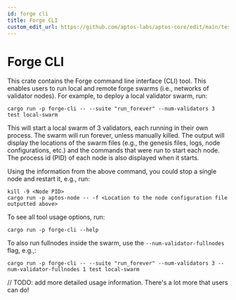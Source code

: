 ```yaml
---
id: forge cli
title: Forge CLI
custom_edit_url: https://github.com/aptos-labs/aptos-core/edit/main/testsuite/forge-cli/README.md
---
```


# Forge CLI

This crate contains the Forge command line interface (CLI) tool. This enables users to
run local and remote forge swarms (i.e., networks of validator nodes). For example, to
deploy a local validator swarm, run:

```
cargo run -p forge-cli -- --suite "run_forever" --num-validators 3 test local-swarm
```

This will start a local swarm of 3 validators, each running in their own process. The
swarm will run forever, unless manually killed. The output will display the locations
of the swarm files (e.g., the genesis files, logs, node configurations, etc.) and the
commands that were run to start each node. The process id (PID) of each node is also
displayed when it starts.

Using the information from the above command, you could stop a single node and restart
it, e.g., run:

```
kill -9 <Node PID>
cargo run -p aptos-node -- -f <Location to the node configuration file outputted above>
```

To see all tool usage options, run:
```
cargo run -p forge-cli --help
```

To also run fullnodes inside the swarm, use the `--num-validator-fullnodes` flag, e.g.,:
```
cargo run -p forge-cli -- --suite "run_forever" --num-validators 3 --num-validator-fullnodes 1 test local-swarm
```



// TODO: add more detailed usage information. There's a lot more that users can do!
